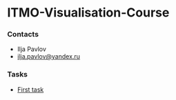 # ITMO-Visualisation-Course

<h3>Contacts</h3>
<ul> 
  <li>Ilja Pavlov </li>
  <li> <a href="mailto:ilja.pavlov@yandex.ru">ilja.pavlov@yandex.ru</a> </li>
</ul>

<h3>Tasks</h3>
<ul>
  <li>
    <a href="hw1/hw1.html"> First task</a>
  </li>
</ul>
